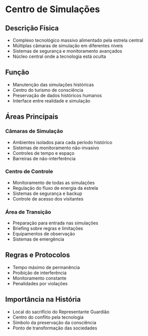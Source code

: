# Centro de Simulações

## Descrição Física
- Complexo tecnológico massivo alimentado pela estrela central
- Múltiplas câmaras de simulação em diferentes níveis
- Sistemas de segurança e monitoramento avançados
- Núcleo central onde a tecnologia está oculta

## Função
- Manutenção das simulações históricas
- Centro do turismo de consciência
- Preservação de dados históricos humanos
- Interface entre realidade e simulação

## Áreas Principais
### Câmaras de Simulação
- Ambientes isolados para cada período histórico
- Sistemas de monitoramento não-invasivo
- Controles de tempo e espaço
- Barreiras de não-interferência

### Centro de Controle
- Monitoramento de todas as simulações
- Regulação do fluxo de energia da estrela
- Sistemas de segurança e backup
- Controle de acesso dos visitantes

### Área de Transição
- Preparação para entrada nas simulações
- Briefing sobre regras e limitações
- Equipamentos de observação
- Sistemas de emergência

## Regras e Protocolos
- Tempo máximo de permanência
- Proibição de interferência
- Monitoramento constante
- Penalidades por violações

## Importância na História
- Local do sacrifício do Representante Guardião
- Centro do conflito pela tecnologia
- Símbolo da preservação da consciência
- Ponto de transformação das sociedades

